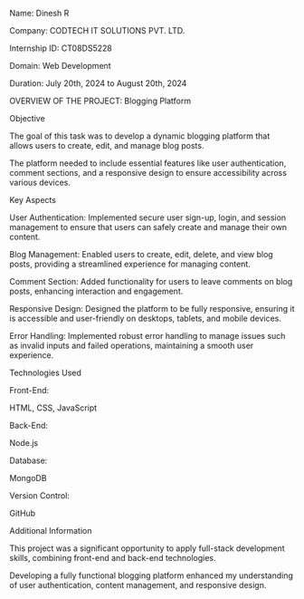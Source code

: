 Name: Dinesh R

Company: CODTECH IT SOLUTIONS PVT. LTD.

Internship ID: CT08DS5228

Domain: Web Development

Duration: July 20th, 2024 to August 20th, 2024

OVERVIEW OF THE PROJECT: Blogging Platform

Objective

The goal of this task was to develop a dynamic blogging platform that allows users to create, edit, and manage blog posts. 

The platform needed to include essential features like user authentication, comment sections, and a responsive design to ensure accessibility across various devices.

Key Aspects

User Authentication: Implemented secure user sign-up, login, and session management to ensure that users can safely create and manage their own content.

Blog Management: Enabled users to create, edit, delete, and view blog posts, providing a streamlined experience for managing content.

Comment Section: Added functionality for users to leave comments on blog posts, enhancing interaction and engagement.

Responsive Design: Designed the platform to be fully responsive, ensuring it is accessible and user-friendly on desktops, tablets, and mobile devices.

Error Handling: Implemented robust error handling to manage issues such as invalid inputs and failed operations, maintaining a smooth user experience.

Technologies Used

Front-End: 

HTML, CSS, JavaScript

Back-End:

Node.js

Database:

MongoDB

Version Control:

GitHub

Additional Information

This project was a significant opportunity to apply full-stack development skills, combining front-end and back-end technologies.

Developing a fully functional blogging platform enhanced my understanding of user authentication, content management, and responsive design.
